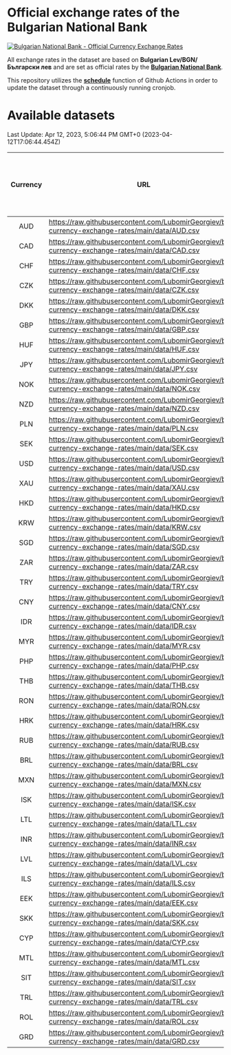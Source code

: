 # Official exchange rates of the Bulgarian National Bank

[![Bulgarian National Bank - Official Currency Exchange Rates](https://github.com/LubomirGeorgiev/bnb-currency-exchange-rates/actions/workflows/update-rates.yml/badge.svg?branch=main)](https://github.com/LubomirGeorgiev/bnb-currency-exchange-rates/actions/workflows/update-rates.yml)

All exchange rates in the dataset are based on **Bulgarian Lev/BGN/Български лев** and are set as official rates by the [**Bulgarian National Bank**](https://www.bnb.bg/Statistics/StExternalSector/StExchangeRates/StERForeignCurrencies/index.htm?toLang=_EN).

This repository utilizes the [**schedule**](https://docs.github.com/en/actions/reference/events-that-trigger-workflows) function of Github Actions in order to update the dataset through a continuously running cronjob.

# Available datasets

<!-- START LINKS (DO NOT EVER FU*ING DELETE THIS COMMENT FOR THE LOVE OF YOUR LIFE!!! IF YOU ARE CURIOS HOW IT WORKS, YOU CAN HAVE A LOOK AT ./src/updateReadme.ts) -->

Last Update: Apr 12, 2023, 5:06:44 PM GMT+0 (2023-04-12T17:06:44.454Z)

| Currency | URL                                                                                             | Number of records | Number of missing days that were filled in |
| :------: | ----------------------------------------------------------------------------------------------- | :---------------: | :----------------------------------------: |
|   AUD    | https://raw.githubusercontent.com/LubomirGeorgiev/bnb-currency-exchange-rates/main/data/AUD.csv |       8230        |                    2544                    |
|   CAD    | https://raw.githubusercontent.com/LubomirGeorgiev/bnb-currency-exchange-rates/main/data/CAD.csv |       8230        |                    2544                    |
|   CHF    | https://raw.githubusercontent.com/LubomirGeorgiev/bnb-currency-exchange-rates/main/data/CHF.csv |       8230        |                    2544                    |
|   CZK    | https://raw.githubusercontent.com/LubomirGeorgiev/bnb-currency-exchange-rates/main/data/CZK.csv |       8230        |                    2544                    |
|   DKK    | https://raw.githubusercontent.com/LubomirGeorgiev/bnb-currency-exchange-rates/main/data/DKK.csv |       8230        |                    2544                    |
|   GBP    | https://raw.githubusercontent.com/LubomirGeorgiev/bnb-currency-exchange-rates/main/data/GBP.csv |       8230        |                    2544                    |
|   HUF    | https://raw.githubusercontent.com/LubomirGeorgiev/bnb-currency-exchange-rates/main/data/HUF.csv |       8230        |                    2544                    |
|   JPY    | https://raw.githubusercontent.com/LubomirGeorgiev/bnb-currency-exchange-rates/main/data/JPY.csv |       8230        |                    2544                    |
|   NOK    | https://raw.githubusercontent.com/LubomirGeorgiev/bnb-currency-exchange-rates/main/data/NOK.csv |       8230        |                    2544                    |
|   NZD    | https://raw.githubusercontent.com/LubomirGeorgiev/bnb-currency-exchange-rates/main/data/NZD.csv |       8230        |                    2544                    |
|   PLN    | https://raw.githubusercontent.com/LubomirGeorgiev/bnb-currency-exchange-rates/main/data/PLN.csv |       8230        |                    2544                    |
|   SEK    | https://raw.githubusercontent.com/LubomirGeorgiev/bnb-currency-exchange-rates/main/data/SEK.csv |       8230        |                    2544                    |
|   USD    | https://raw.githubusercontent.com/LubomirGeorgiev/bnb-currency-exchange-rates/main/data/USD.csv |       8230        |                    2544                    |
|   XAU    | https://raw.githubusercontent.com/LubomirGeorgiev/bnb-currency-exchange-rates/main/data/XAU.csv |       8230        |                    2546                    |
|   HKD    | https://raw.githubusercontent.com/LubomirGeorgiev/bnb-currency-exchange-rates/main/data/HKD.csv |       7928        |                    2453                    |
|   KRW    | https://raw.githubusercontent.com/LubomirGeorgiev/bnb-currency-exchange-rates/main/data/KRW.csv |       7928        |                    2453                    |
|   SGD    | https://raw.githubusercontent.com/LubomirGeorgiev/bnb-currency-exchange-rates/main/data/SGD.csv |       7928        |                    2453                    |
|   ZAR    | https://raw.githubusercontent.com/LubomirGeorgiev/bnb-currency-exchange-rates/main/data/ZAR.csv |       7928        |                    2453                    |
|   TRY    | https://raw.githubusercontent.com/LubomirGeorgiev/bnb-currency-exchange-rates/main/data/TRY.csv |       6410        |                    1983                    |
|   CNY    | https://raw.githubusercontent.com/LubomirGeorgiev/bnb-currency-exchange-rates/main/data/CNY.csv |       6290        |                    1947                    |
|   IDR    | https://raw.githubusercontent.com/LubomirGeorgiev/bnb-currency-exchange-rates/main/data/IDR.csv |       6290        |                    1947                    |
|   MYR    | https://raw.githubusercontent.com/LubomirGeorgiev/bnb-currency-exchange-rates/main/data/MYR.csv |       6290        |                    1947                    |
|   PHP    | https://raw.githubusercontent.com/LubomirGeorgiev/bnb-currency-exchange-rates/main/data/PHP.csv |       6290        |                    1947                    |
|   THB    | https://raw.githubusercontent.com/LubomirGeorgiev/bnb-currency-exchange-rates/main/data/THB.csv |       6290        |                    1947                    |
|   RON    | https://raw.githubusercontent.com/LubomirGeorgiev/bnb-currency-exchange-rates/main/data/RON.csv |       6231        |                    1929                    |
|   HRK    | https://raw.githubusercontent.com/LubomirGeorgiev/bnb-currency-exchange-rates/main/data/HRK.csv |       6187        |                    1915                    |
|   RUB    | https://raw.githubusercontent.com/LubomirGeorgiev/bnb-currency-exchange-rates/main/data/RUB.csv |       5885        |                    1820                    |
|   BRL    | https://raw.githubusercontent.com/LubomirGeorgiev/bnb-currency-exchange-rates/main/data/BRL.csv |       5318        |                    1648                    |
|   MXN    | https://raw.githubusercontent.com/LubomirGeorgiev/bnb-currency-exchange-rates/main/data/MXN.csv |       5318        |                    1648                    |
|   ISK    | https://raw.githubusercontent.com/LubomirGeorgiev/bnb-currency-exchange-rates/main/data/ISK.csv |       5230        |                    1622                    |
|   LTL    | https://raw.githubusercontent.com/LubomirGeorgiev/bnb-currency-exchange-rates/main/data/LTL.csv |       5154        |                    1583                    |
|   INR    | https://raw.githubusercontent.com/LubomirGeorgiev/bnb-currency-exchange-rates/main/data/INR.csv |       4954        |                    1537                    |
|   LVL    | https://raw.githubusercontent.com/LubomirGeorgiev/bnb-currency-exchange-rates/main/data/LVL.csv |       4789        |                    1469                    |
|   ILS    | https://raw.githubusercontent.com/LubomirGeorgiev/bnb-currency-exchange-rates/main/data/ILS.csv |       4228        |                    1316                    |
|   EEK    | https://raw.githubusercontent.com/LubomirGeorgiev/bnb-currency-exchange-rates/main/data/EEK.csv |       3999        |                    1225                    |
|   SKK    | https://raw.githubusercontent.com/LubomirGeorgiev/bnb-currency-exchange-rates/main/data/SKK.csv |       2969        |                    911                     |
|   CYP    | https://raw.githubusercontent.com/LubomirGeorgiev/bnb-currency-exchange-rates/main/data/CYP.csv |       2908        |                    892                     |
|   MTL    | https://raw.githubusercontent.com/LubomirGeorgiev/bnb-currency-exchange-rates/main/data/MTL.csv |       2606        |                    801                     |
|   SIT    | https://raw.githubusercontent.com/LubomirGeorgiev/bnb-currency-exchange-rates/main/data/SIT.csv |       2544        |                    780                     |
|   TRL    | https://raw.githubusercontent.com/LubomirGeorgiev/bnb-currency-exchange-rates/main/data/TRL.csv |       1818        |                    559                     |
|   ROL    | https://raw.githubusercontent.com/LubomirGeorgiev/bnb-currency-exchange-rates/main/data/ROL.csv |       1697        |                    524                     |
|   GRD    | https://raw.githubusercontent.com/LubomirGeorgiev/bnb-currency-exchange-rates/main/data/GRD.csv |        361        |                    109                     |

<!-- END LINKS (DO NOT EVER FU*ING DELETE THIS COMMENT FOR THE LOVE OF YOUR LIFE!!! IF YOU ARE CURIOS HOW IT WORKS, YOU CAN HAVE A LOOK AT ./src/updateReadme.ts) -->
